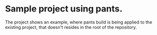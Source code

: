 # Sample project using pants.

The project shows an example, where pants build is being applied
to the existing project, that doesn't resides in the root of the repository.
